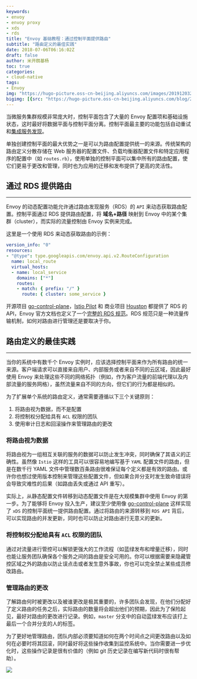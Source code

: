```yaml
---
keywords:
- envoy
- envoy proxy
- xds
- rds
title: "Envoy 基础教程：通过控制平面提供路由"
subtitle: "路由定义的最佳实践"
date: 2018-07-06T06:16:02Z
draft: false
author: 米开朗基杨
toc: true
categories:
- cloud-native
tags:
- Envoy
img: "https://hugo-picture.oss-cn-beijing.aliyuncs.com/images/20191203200936.png"
bigimg: [{src: "https://hugo-picture.oss-cn-beijing.aliyuncs.com/blog/2019-04-27-080627.jpg"}]
---
```


当微服务集群规模非常庞大时，控制平面包含了大量的 Envoy 配置项和基础设施状态，这时最好将数据平面与控制平面分离。控制平面最主要的功能包括自动重试和[集成服务发现](/posts/integrating-service-discovery-with-envoy/)。

单独创建控制平面的最大优势之一是可以为路由配置提供统一的来源。传统架构的路由定义分散存储在 Web 服务器的配置文件、负载均衡器配置文件和特定应用程序的配置中（如 `routes.rb`），使用单独的控制平面可以集中所有的路由配置，使它们更易于更改和管理，同时也为应用的迁移和发布提供了更高的灵活性。

## 通过 RDS 提供路由

----

Envoy 的动态配置功能允许通过路由发现服务（RDS）的 `API` 来动态获取路由配置。控制平面通过 RDS 提供路由配置，将 **域名+路径** 映射到 Envoy 中的某个集群（cluster），而实际的流量控制由 Envoy 实例来完成。

这里是一个使用 RDS 来动态获取路由的示例：

```yaml
version_info: "0"
resources:
- "@type": type.googleapis.com/envoy.api.v2.RouteConfiguration
  name: local_route
  virtual_hosts:
  - name: local_service
    domains: ["*"]
    routes:
    - match: { prefix: "/" }
      route: { cluster: some_service }
```

开源项目 [go-control-plane](https://github.com/envoyproxy/go-control-plane)，[Istio Pilot](https://istio.io/docs/concepts/traffic-management/pilot.html) 和 商业项目 [Houston](http://turbinelabs.io/product) 都提供了 RDS 的 API，Envoy 官方文档也定义了一个[完整的 RDS 规范](https://www.envoyproxy.io/docs/envoy/latest/configuration/overview/v2_overview.html#v2-grpc-streaming-endpoints)。RDS 规范只是一种流量传输机制，如何对路由进行管理还是要取决于你。

## 路由定义的最佳实践

----

当你的系统中有数千个 Envoy 实例时，应该选择控制平面来作为所有路由的统一来源。客户端请求可以直接来自用户、内部服务或者来自不同的云区域，因此最好使用 Envoy 来处理这些不同的网络拓扑（例如，作为客户流量的前端代理以及内部流量的服务网格），虽然流量来自不同的方向，但它们的行为都是相似的。

为了扩展单个系统的路由定义，通常需要遵循以下三个关键原则：

1. 将路由视为数据，而不是配置
2. 将控制权分配给具有 `ACL` 权限的团队
3. 使用审计日志和回滚操作来管理路由的更改

### 将路由视为数据

将路由视为一组相互关联的服务的数据可以防止发生冲突，同时确保了其语义的正确性。虽然像 `Istio` 这样的工具可以很容易地编写基于 `YAML` 配置文件的路由，但是在数千行 YAML 文件中管理数百条路由很难保证每个定义都是有效的路由。或许你也想过使用版本控制来管理这些配置文件，但如果合并分支时发生致命错误将会导致灾难性的后果（如路由丢失或通过 API 重写）。

实际上，从静态配置文件转移到动态配置文件是在大规模集群中使用 Envoy 的第一步。为了能够将 Envoy 投入生产，建议至少使用像 [go-control-plane](https://github.com/envoyproxy/go-control-plane) 这样实现了 `xDS` 的控制平面统一提供路由配置。通过将路由的来源转移到 `RDS API` 背后，可以实现路由的并发更新，同时也可以防止对路由进行无意义的更新。

### 将控制权分配给具有 `ACL` 权限的团队

通过对流量进行管控可以解锁更强大的工作流程（如蓝绿发布和增量迁移），同时也能让服务团队确保各个服务之间的路由是安全可用的。你可以根据需要来隐藏管控区域之外的路由以防止误点击或者发生意外事故，你也可以完全禁止某些成员修改路由。

### 管理路由的更改

了解路由何时被更改以及被谁更改是极其重要的，许多团队会发现，在他们分配好了定义路由的任务之后，实际路由的数量将会超出他们的预期，因此为了保险起见，最好对路由的更改进行记录。例如，`master` 分支中的自动蓝绿发布应该打上最后一个合并分支的人的标签。

为了更好地管理路由，团队内部必须要知道如何在两个时间点之间更改路由以及如何在必要时将其回滚，同时最好将这些操作收集到监控系统中。当你需要进一步优化时，这些操作记录是很有价值的（例如 git 历史记录在编写新代码时很有帮助）。

![](https://jsd.onmicrosoft.cn/gh/yangchuansheng/imghosting6@main/uPic/wechat.gif)

